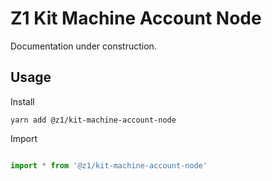 # Z1 Kit Machine Account Node

Documentation under construction.

## Usage

Install

```
yarn add @z1/kit-machine-account-node
```

Import

```JavaScript

import * from '@z1/kit-machine-account-node'

```
